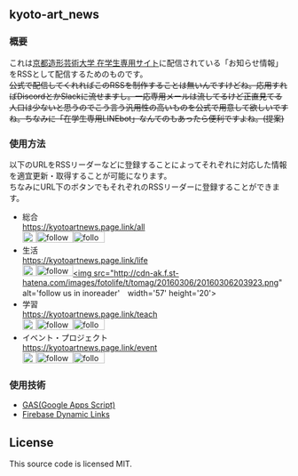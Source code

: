 ## kyoto-art_news

### 概要
これは[京都造形芸術大学 在学生専用サイト](https://www.kyoto-art.ac.jp/student/)に配信されている「お知らせ情報」をRSSとして配信するためのものです。  
~~公式で配信してくれればこのRSSを制作することは無いんですけどね。応用すればDiscordとかSlackに流せますし。一応専用メールは流してるけど正直見てる人口は少ないと思うのでこう言う汎用性の高いものを公式で用意して欲しいですね。ちなみに「在学生専用LINEbot」なんてのもあったら便利ですよね。(提案)~~

### 使用方法
以下のURLをRSSリーダーなどに登録することによってそれぞれに対応した情報を適宜更新・取得することが可能になります。  
ちなみにURL下のボタンでもそれぞれのRSSリーダーに登録することができます。

- 総合  
  https://kyotoartnews.page.link/all  
  <a href="https://kyotoartnews.page.link/all"><img src="https://user-images.githubusercontent.com/31413765/73037078-05ff0300-3e91-11ea-94e1-04933dfafb66.png" alt="RSSを購読する" width="25" height="20"></a><a href='https://feedly.com/i/subscription/feed%2Fhttps%3A%2F%2Fkyotoartnews.page.link%2Fall'  target='blank'><img id='feedlyFollow' src='http://s3.feedly.com/img/follows/feedly-follow-rectangle-volume-small_2x.png' alt='follow us in feedly' width='66' height='20'></a><a href="http://www.inoreader.com/feed/https://kyotoartnews.page.link/all" target="blank"><img src="http://cdn-ak.f.st-hatena.com/images/fotolife/t/tomag/20160306/20160306203923.png" alt='follow us in inoreader' width='57' height='20'></a>
- 生活  
  https://kyotoartnews.page.link/life  
  <a href="https://kyotoartnews.page.link/life"><img src="https://user-images.githubusercontent.com/31413765/73037078-05ff0300-3e91-11ea-94e1-04933dfafb66.png" alt="RSSを購読する" width="25" height="20"></a><a href='https://feedly.com/i/subscription/feed%2Fhttps%3A%2F%2Fkyotoartnews.page.link%2Flife'  target='blank'><img id='feedlyFollow' src='http://s3.feedly.com/img/follows/feedly-follow-rectangle-volume-small_2x.png' alt='follow us in feedly' width='66' height='20'></a><a href="http://www.inoreader.com/feed/https://kyotoartnews.page.link/life" target="blank"><img src="http://cdn-ak.f.st-hatena.com/images/fotolife/t/tomag/20160306/20160306203923.png" alt='follow us in inoreader'　width='57' height='20'></a>
- 学習  
  https://kyotoartnews.page.link/teach  
  <a href="https://kyotoartnews.page.link/teach"><img src="https://user-images.githubusercontent.com/31413765/73037078-05ff0300-3e91-11ea-94e1-04933dfafb66.png" alt="RSSを購読する" width="25" height="20"></a><a href='https://feedly.com/i/subscription/feed%2Fhttps%3A%2F%2Fkyotoartnews.page.link%2Fteach'  target='blank'><img id='feedlyFollow' src='http://s3.feedly.com/img/follows/feedly-follow-rectangle-volume-small_2x.png' alt='follow us in feedly' width='66' height='20'></a><a href="http://www.inoreader.com/feed/https://kyotoartnews.page.link/teach" target="blank"><img src="http://cdn-ak.f.st-hatena.com/images/fotolife/t/tomag/20160306/20160306203923.png" alt='follow us in inoreader' width='57' height='20'></a>
- イベント・プロジェクト  
  https://kyotoartnews.page.link/event  
  <a href="https://kyotoartnews.page.link/event"><img src="https://user-images.githubusercontent.com/31413765/73037078-05ff0300-3e91-11ea-94e1-04933dfafb66.png" alt="RSSを購読する" width="25" height="20"></a><a href='https://feedly.com/i/subscription/feed%2Fhttps%3A%2F%2Fkyotoartnews.page.link%2Fevent'  target='blank'><img id='feedlyFollow' src='http://s3.feedly.com/img/follows/feedly-follow-rectangle-volume-small_2x.png' alt='follow us in feedly' width='66' height='20'></a><a href="http://www.inoreader.com/feed/https://kyotoartnews.page.link/event" target="blank"><img src="http://cdn-ak.f.st-hatena.com/images/fotolife/t/tomag/20160306/20160306203923.png" alt='follow us in inoreader' width='57' height='20'></a>

### 使用技術
- [GAS(Google Apps Script)](https://developers.google.com/apps-script/)
- [Firebase Dynamic Links](https://firebase.google.com/docs/dynamic-links?hl=ja)

## License
This source code is licensed MIT.